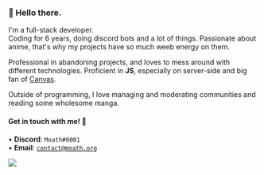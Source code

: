 <h3>👋 Hello there.</h3>

I'm a full-stack developer.
<br>
Coding for 6 years, doing discord bots and a lot of things. Passionate about anime, that's why my projects have so much weeb energy on them.

Professional in abandoning projects, and loves to mess around with different technologies. Proficient in **JS**, especially on server-side and big fan of [Canvas](https://github.com/Automattic/node-canvas).

Outside of programming, I love managing and moderating communities and reading some wholesome manga.

<h4>Get in touch with me! 🎈</h4>
 
• <strong>Discord</strong>: <code>Moath#0001</code>
<br>
• <strong>Email</strong>: <code>contact@moath.org</code>

<a href="https://discord.com/users/202745501345382400">
  <img src="https://lanyard.cnrad.dev/api/202745501345382400">
</a>
